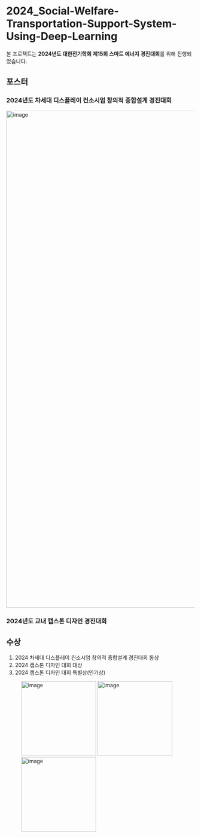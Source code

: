 # 2024_Social-Welfare-Transportation-Support-System-Using-Deep-Learning

  본 프로젝트는 **2024년도 대한전기학회 제15회 스마트 에너지 경진대회**를 위해 진행되었습니다.



  
## 포스터



  
### 2024년도 차세대 디스플레이 컨소시엄 창의적 종합설계 경진대회
<img width="730" height="1329" alt="image" src="https://github.com/user-attachments/assets/dabbf31d-9cac-4bbe-8609-5aec2d07069b" />

### 2024년도 교내 캡스톤 디자인 경진대회


## 수상
1. 2024 차세대 디스플레이 컨소시엄 창의적 종합설계 경진대회 동상
2. 2024 캡스톤 디자인 대회 대상
3. 2024 캡스톤 디자인 대회 특별상(인기상)
   
<figure class="thrid">
  <img width="200" alt="image" src="https://github.com/user-attachments/assets/e9b1a27b-cca5-4b3e-8b44-df98bfe054c5" />
  <img width="200" alt="image" src="https://github.com/user-attachments/assets/8c876e54-075e-498a-be6e-3fb98072c252" />
  <img width="200" alt="image" src="https://github.com/user-attachments/assets/6111a14c-daaf-446e-988f-994c0bcfff09" />
</figure>




